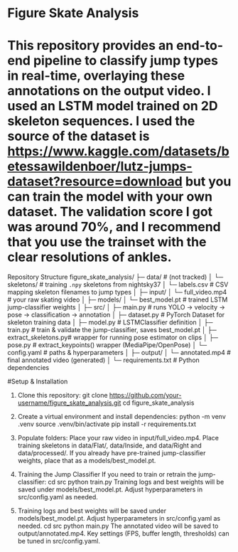 # Figure Skate Analysis

# This repository provides an end-to-end pipeline to classify jump types in real-time, overlaying these annotations on the output video. I used an LSTM model trained on 2D skeleton sequences. I used the source of the dataset is https://www.kaggle.com/datasets/betessawildenboer/lutz-jumps-dataset?resource=download but you can train the model with your own dataset. The validation score I got was around 70%, and I recommend that you use the trainset with the clear resolutions of ankles.

Repository Structure
figure_skate_analysis/
├─ data/                  # (not tracked)
│  └─ skeletons/          # training `.npy` skeletons from nightsky37
│  └─ labels.csv          # CSV mapping skeleton filenames to jump types
│
├─ input/
│  └─ full_video.mp4      # your raw skating video
│
├─ models/
│  └─ best_model.pt       # trained LSTM jump-classifier weights
│
├─ src/
│  ├─ main.py             # runs YOLO → velocity → pose → classification → annotation
│  ├─ dataset.py          # PyTorch Dataset for skeleton training data
│  ├─ model.py            # LSTMClassifier definition
│  ├─ train.py            # train & validate the jump-classifier, saves best_model.pt
│  ├─ extract_skeletons.py# wrapper for running pose estimator on clips
│  ├─ pose.py             # extract_keypoints() wrapper (MediaPipe/OpenPose)
│  └─ config.yaml         # paths & hyperparameters
│
├─ output/
│  └─ annotated.mp4       # final annotated video (generated)
│
└─ requirements.txt       # Python dependencies


#Setup & Installation

1. Clone this repository:
git clone https://github.com/your-username/figure_skate_analysis.git
cd figure_skate_analysis

2. Create a virtual environment and install dependencies:
python -m venv .venv
source .venv/bin/activate
pip install -r requirements.txt

3. Populate folders:
Place your raw video in input/full_video.mp4.
Place training skeletons in data/Flat/, data/Inside, and data/Right and data/processed/.
If you already have pre-trained jump-classifier weights, place that as a models/best_model.pt.

4. Training the Jump Classifier
If you need to train or retrain the jump-classifier:
cd src
python train.py
Training logs and best weights will be saved under models/best_model.pt.
Adjust hyperparameters in src/config.yaml as needed.

5. Training logs and best weights will be saved under models/best_model.pt.
Adjust hyperparameters in src/config.yaml as needed.
cd src
python main.py
The annotated video will be saved to output/annotated.mp4.
Key settings (FPS, buffer length, thresholds) can be tuned in src/config.yaml.